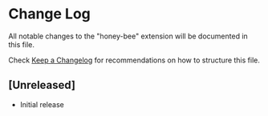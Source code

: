 # Change Log

All notable changes to the "honey-bee" extension will be documented in this file.

Check [Keep a Changelog](http://keepachangelog.com/) for recommendations on how to structure this file.

## [Unreleased]

- Initial release
